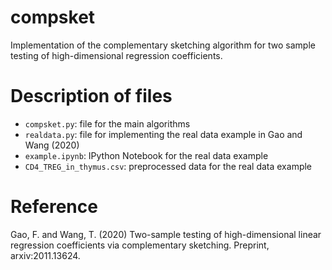 # compsket
Implementation of the complementary sketching algorithm for two sample testing of high-dimensional regression coefficients. 

# Description of files
* `compsket.py`: file for the main algorithms
* `realdata.py`: file for implementing the real data example in Gao and Wang (2020)
* `example.ipynb`: IPython Notebook for the real data example
* `CD4_TREG_in_thymus.csv`: preprocessed data for the real data example

# Reference
Gao, F. and Wang, T. (2020) Two-sample testing of high-dimensional linear regression coefficients via complementary sketching. Preprint, arxiv:2011.13624.

